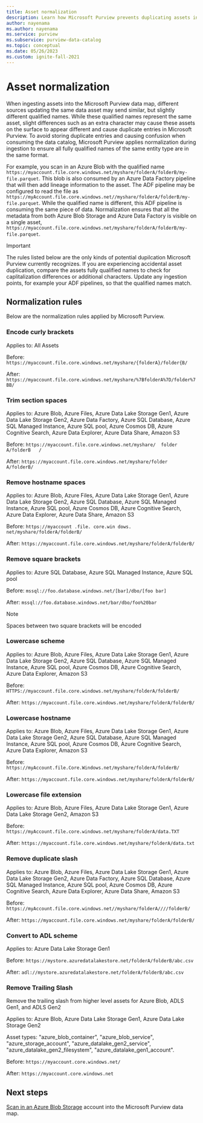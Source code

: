 ```yaml
---
title: Asset normalization
description: Learn how Microsoft Purview prevents duplicating assets in your data map through asset normalization.
author: nayenama
ms.author: nayenama
ms.service: purview
ms.subservice: purview-data-catalog
ms.topic: conceptual
ms.date: 05/26/2023
ms.custom: ignite-fall-2021
---
```


# Asset normalization

When ingesting assets into the Microsoft Purview data map, different sources updating the same data asset may send similar, but slightly different qualified names. While these qualified names represent the same asset, slight differences such as an extra character may cause these assets on the surface to appear different and cause duplicate entries in Microsoft Purview. To avoid storing duplicate entries and causing confusion when consuming the data catalog, Microsoft Purview applies normalization during ingestion to ensure all fully qualified names of the same entity type are in the same format.

For example, you scan in an Azure Blob with the qualified name `https://myaccount.file.core.windows.net/myshare/folderA/folderB/my-file.parquet`. This blob is also consumed by an Azure Data Factory pipeline that will then add lineage information to the asset. The ADF pipeline may be configured to read the file as `https://myAccount.file.core.windows.net//myshare/folderA/folderB/my-file.parquet`. While the qualified name is different, this ADF pipeline is consuming the same piece of data. Normalization ensures that all the metadata from both Azure Blob Storage and Azure Data Factory is visible on a single asset, `https://myaccount.file.core.windows.net/myshare/folderA/folderB/my-file.parquet`.

>[!IMPORTANT]
>The rules listed below are the only kinds of potential dupilcation Microsoft Purview currently recognizes. If you are experiencing accidental asset duplication, compare the assets fully qualified names to check for caplitalization differences or additional characters. Update any ingestion points, for example your ADF pipelines, so that the qualified names match.

## Normalization rules

Below are the normalization rules applied by Microsoft Purview.

### Encode curly brackets
Applies to: All Assets

Before: `https://myaccount.file.core.windows.net/myshare/{folderA}/folder{B/`

After: 	`https://myaccount.file.core.windows.net/myshare/%7BfolderA%7D/folder%7BB/`

### Trim section spaces
Applies to: Azure Blob, Azure Files, Azure Data Lake Storage Gen1, Azure Data Lake Storage Gen2, Azure Data Factory, Azure SQL Database, Azure SQL Managed Instance, Azure SQL pool, Azure Cosmos DB, Azure Cognitive Search, Azure Data Explorer, Azure Data Share, Amazon S3

Before: `https://myaccount.file.core.windows.net/myshare/  folder A/folderB   /`

After: 	`https://myaccount.file.core.windows.net/myshare/folder A/folderB/`

### Remove hostname spaces
Applies to: Azure Blob, Azure Files, Azure Data Lake Storage Gen1, Azure Data Lake Storage Gen2, Azure SQL Database, Azure SQL Managed Instance, Azure SQL pool, Azure Cosmos DB, Azure Cognitive Search, Azure Data Explorer, Azure Data Share, Amazon S3

Before: `https://myaccount .file. core.win dows. net/myshare/folderA/folderB/`

After:	`https://myaccount.file.core.windows.net/myshare/folderA/folderB/`

### Remove square brackets 
Applies to: Azure SQL Database, Azure SQL Managed Instance, Azure SQL pool

Before: `mssql://foo.database.windows.net/[bar]/dbo/[foo bar]`

After: 	`mssql://foo.database.windows.net/bar/dbo/foo%20bar`

> [!NOTE]
> Spaces between two square brackets will be encoded

### Lowercase scheme
Applies to: Azure Blob, Azure Files, Azure Data Lake Storage Gen1, Azure Data Lake Storage Gen2, Azure SQL Database, Azure SQL Managed Instance, Azure SQL pool, Azure Cosmos DB, Azure Cognitive Search, Azure Data Explorer, Amazon S3

Before: `HTTPS://myaccount.file.core.windows.net/myshare/folderA/folderB/`

After: 	`https://myaccount.file.core.windows.net/myshare/folderA/folderB/`

### Lowercase hostname
Applies to: Azure Blob, Azure Files, Azure Data Lake Storage Gen1, Azure Data Lake Storage Gen2, Azure SQL Database, Azure SQL Managed Instance, Azure SQL pool, Azure Cosmos DB, Azure Cognitive Search, Azure Data Explorer, Amazon S3

Before: `https://myAccount.file.Core.Windows.net/myshare/folderA/folderB/`

After: 	`https://myaccount.file.core.windows.net/myshare/folderA/folderB/`

### Lowercase file extension
Applies to: Azure Blob, Azure Files, Azure Data Lake Storage Gen1, Azure Data Lake Storage Gen2, Amazon S3

Before: `https://myAccount.file.core.windows.net/myshare/folderA/data.TXT`

After: 	`https://myaccount.file.core.windows.net/myshare/folderA/data.txt`

### Remove duplicate slash
Applies to: Azure Blob, Azure Files, Azure Data Lake Storage Gen1, Azure Data Lake Storage Gen2, Azure Data Factory, Azure SQL Database, Azure SQL Managed Instance, Azure SQL pool, Azure Cosmos DB, Azure Cognitive Search, Azure Data Explorer, Azure Data Share, Amazon S3

Before: `https://myAccount.file.core.windows.net//myshare/folderA////folderB/`

After: 	`https://myaccount.file.core.windows.net/myshare/folderA/folderB/`

### Convert to ADL scheme
Applies to: Azure Data Lake Storage Gen1

Before: `https://mystore.azuredatalakestore.net/folderA/folderB/abc.csv`

After: 	`adl://mystore.azuredatalakestore.net/folderA/folderB/abc.csv`

### Remove Trailing Slash
Remove the trailing slash from higher level assets for Azure Blob, ADLS Gen1, and ADLS Gen2

Applies to: Azure Blob, Azure Data Lake Storage Gen1, Azure Data Lake Storage Gen2

Asset types: "azure_blob_container", "azure_blob_service", "azure_storage_account", "azure_datalake_gen2_service", "azure_datalake_gen2_filesystem", "azure_datalake_gen1_account".

Before: `https://myaccount.core.windows.net/`

After: `https://myaccount.core.windows.net`
## Next steps

[Scan in an Azure Blob Storage](register-scan-azure-blob-storage-source.md) account into the Microsoft Purview data map. 
